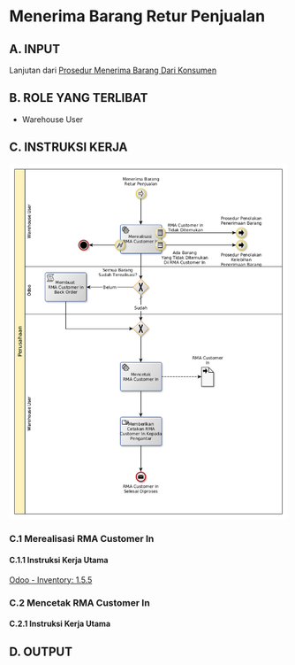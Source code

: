 # Menerima Barang Retur Penjualan

## <a name="input">A. INPUT</a>

Lanjutan dari [Prosedur Menerima Barang Dari Konsumen](./menerima-konsumen.md)

## <a name="role">B. ROLE YANG TERLIBAT</a>

* Warehouse User

## <a name="instruksi">C. INSTRUKSI KERJA</a>

![](../img/menerima-barang-retur-jual.png)

### C.1 Merealisasi RMA Customer In

#### C.1.1 Instruksi Kerja Utama

[Odoo - Inventory: 1.5.5](https://open-synergy.github.io/mdbook-inventory/transaksi/rma-customer-in/transfer.html)

### C.2 Mencetak RMA Customer In

#### C.2.1 Instruksi Kerja Utama

## <a name="output">D. OUTPUT</output>
